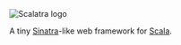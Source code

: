 <div class="logo">
  <img src="/images/logo-x.png" alt="Scalatra logo" border="0" />
  <p>A tiny <a href="http://sinatrarb.com/" class="grey">Sinatra</a>-like web framework
  for <a href="http://www.scala-lang.org/">Scala</a>.</p>
</div>
